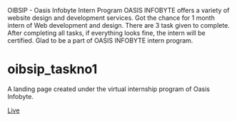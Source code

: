 OIBSIP - Oasis Infobyte Intern Program
OASIS INFOBYTE offers a variety of website design and development services. Got the chance for 1 month intern of Web development and design. There are 3 task given to complete. After completing all tasks, if everything looks fine, the intern will be certified. Glad to be a part of OASIS INFOBYTE intern program.

# oibsip_taskno1
A landing page created under the virtual internship program of Oasis Infobyte.

[Live](https://dineshgatla.github.io/oibsip_taskno1)
